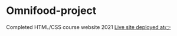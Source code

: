 # Omnifood-project
Completed HTML/CSS course website 2021
[Live site deployed at👉](ejc-omnifood.netlify.app)
